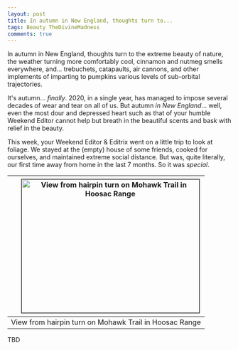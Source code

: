 ```yaml
---
layout: post
title: In autumn in New England, thoughts turn to...
tags: Beauty TheDivineMadness
comments: true
---
```


In autumn in New England, thoughts turn to the extreme beauty of nature, the weather
turning more comfortably cool, cinnamon and nutmeg smells everywhere, and... trebuchets,
catapaults, air cannons, and other implements of imparting to pumpkins various levels of
sub-orbital trajectories.  

It's autumn... _finally_.  2020, in a single year, has managed to impose several decades
of wear and tear on all of us.  But autumn _in New England_... well, even the most dour
and depressed heart such as that of your humble Weekend Editor cannot help but breath in
the beautiful scents and bask with relief in the beauty.  

This week, your Weekend Editor & Editrix went on a little trip to look at foliage.  We
stayed at the (empty) house of some friends, cooked for ourselves, and maintained extreme
social distance.  But was, quite literally, our first time away from home in the last 7
months.  So it was _special_.  

| <a href="{{ site.baseurl }}/images/2020-10-24-in-autumn-in-new-england-thoughts-turn-to-hairpin-turn.jpg" target="_blank"><img src="{{ site.baseurl }}/images/2020-10-24-in-autumn-in-new-england-thoughts-turn-to-hairpin-turn.jpg" width="400" height="300" alt="View from hairpin turn on Mohawk Trail in Hoosac Range" title="View from hairpin turn on Mohawk Trail in Hoosac Range" style="float: right; margin: 3px 3px 3px 3px; border: 1px solid #000000;"/></a>  | 
|:--:| 
| View from hairpin turn on Mohawk Trail in Hoosac Range |

TBD  
